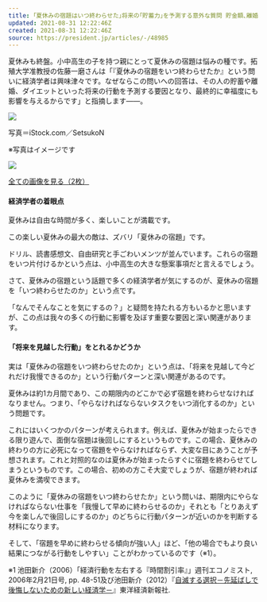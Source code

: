 ```yaml
---
title: ｢夏休みの宿題はいつ終わらせた｣将来の｢貯蓄力｣を予測する意外な質問 貯金額､離婚､健康､幸福度に影響
updated: 2021-08-31 12:22:46Z
created: 2021-08-31 12:22:46Z
source: https://president.jp/articles/-/48985
---
```


夏休みも終盤。小中高生の子を持つ親にとって夏休みの宿題は悩みの種です。拓殖大学准教授の佐藤一磨さんは「『夏休みの宿題をいつ終わらせたか』という問いに経済学者は興味津々です。なぜならこの問いへの回答は、その人の貯蓄や離婚、ダイエットといった将来の行動を予測する要因となり、最終的に幸福度にも影響を与えるからです」と指摘します――。

[![](https://president.ismcdn.jp/mwimgs/4/1/-/img_41b91751c845b93b2de3bf0dc0c020f1891781.jpg)](https://president.jp/articles/photo/48985?pn=1)

写真＝iStock.com／SetsukoN

※写真はイメージです

[![](https://president.ismcdn.jp/common/president/images/icon_link-more.svg)](https://president.jp/articles/photo/48985?pn=1)

[全ての画像を見る（2枚）](https://president.jp/articles/photo/48985)

#### 経済学者の着眼点

夏休みは自由な時間が多く、楽しいことが満載です。

この楽しい夏休みの最大の敵は、ズバリ「夏休みの宿題」です。

ドリル、読書感想文、自由研究と手ごわいメンツが並んでいます。これらの宿題をいつ片付けるかという点は、小中高生の大きな懸案事項だと言えるでしょう。

さて、夏休みの宿題という話題で多くの経済学者が気にするのが、夏休みの宿題を「いつ終わらせたのか」という点です。

「なんでそんなことを気にするの？」と疑問を持たれる方もいるかと思いますが、この点は我々の多くの行動に影響を及ぼす重要な要因と深い関連があります。

#### 「将来を見越した行動」をとれるかどうか

実は「夏休みの宿題をいつ終わらせたのか」という点は、「将来を見越して今どれだけ我慢できるのか」という行動パターンと深い関連があるのです。

夏休みは約1カ月間であり、この期限内のどこかで必ず宿題を終わらせなければなりません。つまり、「やらなければならないタスクをいつ消化するのか」という問題です。

これにはいくつかのパターンが考えられます。例えば、夏休みが始まったらできる限り遊んで、面倒な宿題は後回しにするというものです。この場合、夏休みの終わりの方に必死になって宿題をやらなければならず、大変な目にあうことが予想されます。これと対照的なのは夏休みが始まったらすぐに宿題を終わらせてしまうというものです。この場合、初めの方こそ大変でしょうが、宿題が終われば夏休みを満喫できます。

このように「夏休みの宿題をいつ終わらせたか」という問いは、期限内にやらなければならない仕事を「我慢して早めに終わらせるのか」それとも「とりあえず今を楽しんで後回しにするのか」のどちらに行動パターンが近いのかを判断する材料になります。

そして、「宿題を早めに終わらせる傾向が強い人」ほど、「他の場合でもより良い結果につながる行動をしやすい」ことがわかっているのです（※1）。

※1 池田新介（2006）「経済行動を左右する『時間割引率』」週刊エコノミスト, 2006年2月21日号, pp. 48-51及び池田新介（2012）『[自滅する選択－先延ばしで後悔しないための新しい経済学－](https://www.amazon.co.jp/exec/obidos/ASIN/4492314229/presidentjp-22)』東洋経済新報社.
